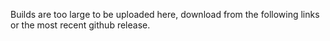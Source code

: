 Builds are too large to be uploaded here, download from the following links or the most recent github release.
